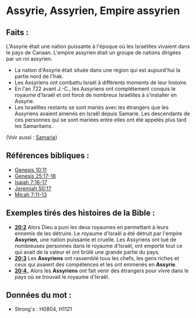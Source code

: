 # Assyrie, Assyrien, Empire assyrien

## Faits :

L'Assyrie était une nation puissante à l'époque où les Israélites vivaient dans le pays de Canaan. L'empire assyrien était un groupe de nations dirigées par un roi assyrien.

* La nation d'Assyrie était située dans une région qui est aujourd'hui la partie nord de l'Irak.
* Les Assyriens ont combattu Israël à différents moments de leur histoire.
* En l'an 722 avant J.-C., les Assyriens ont complètement conquis le royaume d'Israël et ont forcé de nombreux Israélites à s'installer en Assyrie.
* Les Israélites restants se sont mariés avec les étrangers que les Assyriens avaient amenés en Israël depuis Samarie. Les descendants de ces personnes qui se sont mariées entre elles ont été appelés plus tard les Samaritains.

(Voir aussi : [Samaria](../names/samaria.md))

## Références bibliques :

* [Genesis 10:11](rc://en/tn/help/gen/10/11)
* [Genesis 25:17-18](rc://en/tn/help/gen/25/17)
* [Isaiah 7:16-17](rc://en/tn/help/isa/07/16)
* [Jeremiah 50:17](rc://en/tn/help/jer/50/17)
* [Micah 7:11-13](rc://en/tn/help/mic/07/11)

## Exemples tirés des histoires de la Bible :

* __[20:2](rc://en/tn/help/obs/20/02)__ Alors Dieu a puni les deux royaumes en permettant à leurs ennemis de les détruire. Le royaume d'Israël a été détruit par l'empire __Assyrien__, une nation puissante et cruelle. Les Assyriens ont tué de nombreuses personnes dans le royaume d'Israël, ont emporté tout ce qui avait de la valeur et ont brûlé une grande partie du pays.
* __[20:3](rc://en/tn/help/obs/20/03)__ Les __Assyriens__ ont rassemblé tous les chefs, les gens riches et ceux qui avaient des compétences et les ont emmenés en __Assyrie__.
* __[20:4](rc://en/tn/help/obs/20/04)___ Alors les __Assyriens__ ont fait venir des étrangers pour vivre dans le pays où se trouvait le royaume d'Israël.

## Données du mot :

* Strong's : H0804, H1121
